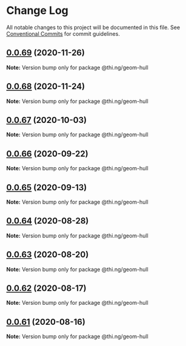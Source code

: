 # Change Log

All notable changes to this project will be documented in this file.
See [Conventional Commits](https://conventionalcommits.org) for commit guidelines.

## [0.0.69](https://github.com/thi-ng/umbrella/compare/@thi.ng/geom-hull@0.0.68...@thi.ng/geom-hull@0.0.69) (2020-11-26)

**Note:** Version bump only for package @thi.ng/geom-hull





## [0.0.68](https://github.com/thi-ng/umbrella/compare/@thi.ng/geom-hull@0.0.67...@thi.ng/geom-hull@0.0.68) (2020-11-24)

**Note:** Version bump only for package @thi.ng/geom-hull





## [0.0.67](https://github.com/thi-ng/umbrella/compare/@thi.ng/geom-hull@0.0.66...@thi.ng/geom-hull@0.0.67) (2020-10-03)

**Note:** Version bump only for package @thi.ng/geom-hull





## [0.0.66](https://github.com/thi-ng/umbrella/compare/@thi.ng/geom-hull@0.0.65...@thi.ng/geom-hull@0.0.66) (2020-09-22)

**Note:** Version bump only for package @thi.ng/geom-hull





## [0.0.65](https://github.com/thi-ng/umbrella/compare/@thi.ng/geom-hull@0.0.64...@thi.ng/geom-hull@0.0.65) (2020-09-13)

**Note:** Version bump only for package @thi.ng/geom-hull





## [0.0.64](https://github.com/thi-ng/umbrella/compare/@thi.ng/geom-hull@0.0.63...@thi.ng/geom-hull@0.0.64) (2020-08-28)

**Note:** Version bump only for package @thi.ng/geom-hull





## [0.0.63](https://github.com/thi-ng/umbrella/compare/@thi.ng/geom-hull@0.0.62...@thi.ng/geom-hull@0.0.63) (2020-08-20)

**Note:** Version bump only for package @thi.ng/geom-hull





## [0.0.62](https://github.com/thi-ng/umbrella/compare/@thi.ng/geom-hull@0.0.61...@thi.ng/geom-hull@0.0.62) (2020-08-17)

**Note:** Version bump only for package @thi.ng/geom-hull





## [0.0.61](https://github.com/thi-ng/umbrella/compare/@thi.ng/geom-hull@0.0.60...@thi.ng/geom-hull@0.0.61) (2020-08-16)

**Note:** Version bump only for package @thi.ng/geom-hull
